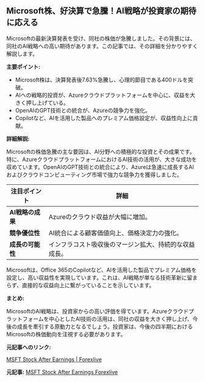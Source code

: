 ## Microsoft株、好決算で急騰！AI戦略が投資家の期待に応える

Microsoftの最新決算発表を受け、同社の株価が急騰しました。その背景には、同社のAI戦略への高い期待があります。この記事では、その詳細を分かりやすく解説します。

**主要ポイント:**

* Microsoft株は、決算発表後7.63%急騰し、心理的節目である400ドルを突破。
* AIへの戦略的投資が、Azureクラウドプラットフォームを中心に、収益を大きく押し上げている。
* OpenAIのGPT技術との統合が、Azureの競争力を強化。
* Copilotなど、AIを活用した製品へのプレミアム価格設定が、収益性向上に貢献。

**詳細解説:**

Microsoftの株価急騰の主な要因は、AI分野への積極的な投資とその成果です。特に、AzureクラウドプラットフォームにおけるAI技術の活用が、大きな成功を収めています。OpenAIのGPT技術との統合により、Azureは急速に成長するAIおよびクラウドコンピューティング市場で強力な競争力を獲得しました。

| 注目ポイント | 詳細 |
|---|---|
| **AI戦略の成果** | Azureのクラウド収益が大幅に増加。 |
| **競争優位性** | AI統合による顧客価値向上、価格決定力の強化。 |
| **成長の可能性** | インフラコスト吸収後のマージン拡大、持続的な収益成長。 |

Microsoftは、Office 365のCopilotなど、AIを活用した製品でプレミアム価格を設定し、高い収益性を実現しています。これは、AI戦略が単なる技術革新に留まらず、直接的な収益向上に繋がっていることを示しています。

**まとめ:**

MicrosoftのAI戦略は、投資家からの高い評価を得ています。Azureクラウドプラットフォームを中心としたAI技術の活用は、同社の収益を大きく押し上げ、今後の成長を牽引する原動力となるでしょう。投資家は、今後の四半期におけるMicrosoftの株価動向を注視する必要があります。

**元記事へのリンク:**

[MSFT Stock After Earnings | Forexlive](https://www.forexlive.com/news/msft-stock-after-earnings-20240205/)


**元記事:** [MSFT Stock After Earnings Forexlive](https://www.forexlive.com/news/msft-stock-after-earnings-20250502/)